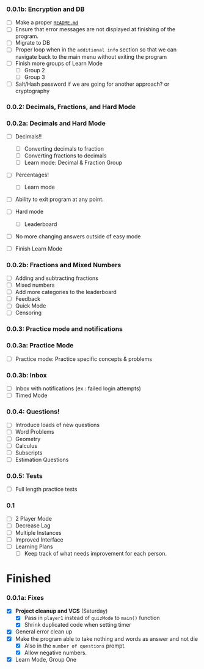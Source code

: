 ### 0.0.1b: Encryption and DB
- [ ] Make a proper [`README.md`](https://github.com/TechnoShip123/numbersense/blob/master/README.md)
- [ ] Ensure that error messages are not displayed at finishing of the program.
- [ ] Migrate to DB
- [ ] Proper loop when in the `additional info` section so that we can navigate back to the main menu without exiting the program
- [ ] Finish more groups of Learn Mode
	- [ ] Group 2
    - [ ] Group 3  
- [ ] Salt/Hash password if we are going for another approach? or cryptography

### 0.0.2: Decimals, Fractions, and Hard Mode

### 0.0.2a: Decimals and Hard Mode
- [ ] Decimals!! 
	- [ ] Converting decimals to fraction
    - [ ] Converting fractions to decimals
	- [ ] Learn mode: Decimal & Fraction Group
- [ ] Percentages!
	- [ ] Learn mode
- [ ] Ability to exit program at any point.

- [ ] Hard mode
  - [ ] Leaderboard
- [ ] No more changing answers outside of easy mode
- [ ] Finish Learn Mode

### 0.0.2b: Fractions and Mixed Numbers
- [ ] Adding and subtracting fractions
- [ ] Mixed numbers
- [ ] Add more categories to the leaderboard
- [ ] Feedback
- [ ] Quick Mode
- [ ] Censoring

### 0.0.3: Practice mode and notifications

### 0.0.3a: Practice Mode
- [ ] Practice mode: Practice specific concepts & problems

### 0.0.3b: Inbox
- [ ] Inbox with notifications (ex.: failed login attempts)
- [ ] Timed Mode

### 0.0.4: Questions!
- [ ] Introduce loads of new questions
- [ ] Word Problems
- [ ] Geometry
- [ ] Calculus
- [ ] Subscripts
- [ ] Estimation Questions

### 0.0.5: Tests
- [ ] Full length practice tests

### 0.1
- [ ] 2 Player Mode
- [ ] Decrease Lag
- [ ] Multiple Instances
- [ ] Improved Interface
- [ ] Learning Plans
	- [ ] Keep track of what needs improvement for each person.

#  Finished
### 0.0.1a: Fixes
- [x] **Project cleanup and VCS** (Saturday)
	- [x] Pass in `player1` instead of `quizMode` to `main()` function
	- [x] Shrink duplicated code when setting timer
- [x] General error clean up
- [x] Make the program able to take nothing and words as answer and not die
	- [x] Also in the `number of questions` prompt.
    - [x] Allow negative numbers.
- [x] Learn Mode, Group One 
